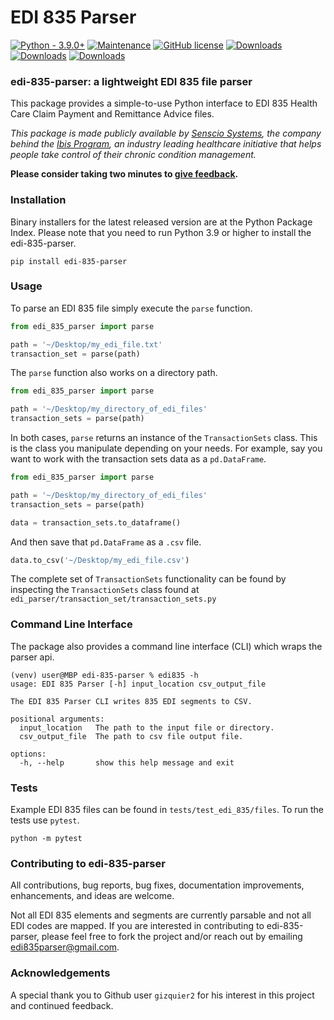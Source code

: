 # EDI 835 Parser

[![Python - 3.9.0+](https://img.shields.io/badge/Python-3.9.0%2B-orange)](https://www.python.org/downloads/release/python-390/)
[![Maintenance](https://img.shields.io/badge/Maintained%3F-yes-green.svg)](https://github.com/keironstoddart/edi-835-parser)
[![GitHub license](https://img.shields.io/github/license/Naereen/StrapDown.js.svg)](https://github.com/keironstoddart/edi-835-parser)
[![Downloads](https://pepy.tech/badge/edi-835-parser)](https://pepy.tech/project/edi-835-parser)
[![Downloads](https://pepy.tech/badge/edi-835-parser/month)](https://pepy.tech/project/edi-835-parser)
[![Downloads](https://pepy.tech/badge/edi-835-parser/week)](https://pepy.tech/project/edi-835-parser)

### edi-835-parser: a lightweight EDI 835 file parser

This package provides a simple-to-use Python interface to EDI 835 Health Care Claim Payment and Remittance Advice files.

*This package is made publicly available by [Senscio Systems](https://www.sensciosystems.com/), the company behind the [Ibis Program](https://www.ibisprogram.com/), an industry leading healthcare initiative that helps people take control of their chronic condition management.*

**Please consider taking two minutes to [give feedback](https://og5vg099r1x.typeform.com/to/k49iVBI2).**

### Installation
Binary installers for the latest released version are at the Python Package Index. Please note that you need to run Python 3.9 or higher to install the edi-835-parser.
```
pip install edi-835-parser
```

### Usage
To parse an EDI 835 file simply execute the `parse` function.
```python
from edi_835_parser import parse

path = '~/Desktop/my_edi_file.txt'
transaction_set = parse(path)
```
The `parse` function also works on a directory path.
```python
from edi_835_parser import parse

path = '~/Desktop/my_directory_of_edi_files'
transaction_sets = parse(path)
```
In both cases, `parse` returns an instance of the `TransactionSets` class. 
This is the class you manipulate depending on your needs. 
For example, say you want to work with the transaction sets data as a `pd.DataFrame`.
```python
from edi_835_parser import parse

path = '~/Desktop/my_directory_of_edi_files'
transaction_sets = parse(path)

data = transaction_sets.to_dataframe()
```
And then save that `pd.DataFrame` as a `.csv` file.
```python
data.to_csv('~/Desktop/my_edi_file.csv')
```
The complete set of `TransactionSets` functionality can be found by inspecting the `TransactionSets` 
class found at `edi_parser/transaction_set/transaction_sets.py`

### Command Line Interface
The package also provides a command line interface (CLI) which wraps the parser api.

```shell
(venv) user@MBP edi-835-parser % edi835 -h  
usage: EDI 835 Parser [-h] input_location csv_output_file

The EDI 835 Parser CLI writes 835 EDI segments to CSV.

positional arguments:
  input_location   The path to the input file or directory.
  csv_output_file  The path to csv file output file.

options:
  -h, --help       show this help message and exit
```

### Tests
Example EDI 835 files can be found in `tests/test_edi_835/files`. To run the tests use `pytest`.
```
python -m pytest
```

### Contributing to edi-835-parser
All contributions, bug reports, bug fixes, documentation improvements, enhancements, and ideas are welcome.

Not all EDI 835 elements and segments are currently parsable and not all EDI codes are mapped. If you are interested in
contributing to edi-835-parser, please feel free to fork the project and/or reach out by emailing edi835parser@gmail.com.

### Acknowledgements
A special thank you to Github user `gizquier2` for his interest in this project and continued feedback.